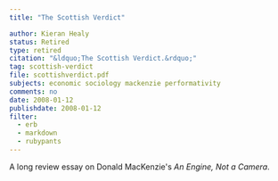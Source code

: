 ```yaml
---
title: "The Scottish Verdict"

author: Kieran Healy
status: Retired
type: retired
citation: "&ldquo;The Scottish Verdict.&rdquo;"
tag: scottish-verdict
file: scottishverdict.pdf
subjects: economic sociology mackenzie performativity
comments: no
date: 2008-01-12
publishdate: 2008-01-12
filter:
  - erb
  - markdown
  - rubypants
---
```

A long review essay on Donald MacKenzie's *An Engine, Not a Camera*.
